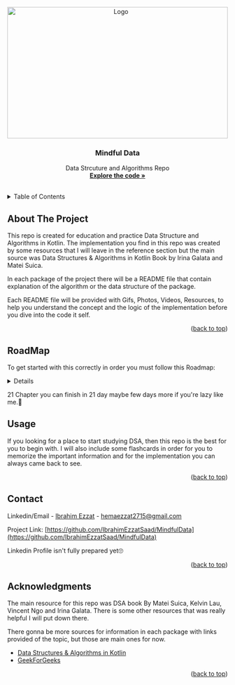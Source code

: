 <div id="top"></div>

<!-- PROJECT LOGO -->
<br />
<div align="center">
  <a href="https://github.com/othneildrew/Best-README-Template">
    <img src="https://github.com/IbrahimEzzatSaad/MindfulData/blob/master/MindfulGif.gif?raw=true" alt="Logo" width="100%" height="300" >
  </a>

<h3 align="center">Mindful Data</h3>

<!-- PROJECT SHIELDS -->
  <p align="center">
    Data Strcuture and Algorithms Repo
    <br />
    <a href="https://github.com/IbrahimEzzatSaad/MindfulData/tree/master/src/main/kotlin"><strong>Explore the code »</strong></a>
    <br />
    <br />
</div>



<!-- TABLE OF CONTENTS -->
<details>
  <summary>Table of Contents</summary>
  <ol>
    <li> <a href="#about-the-project">About The Project</a></li>
    <li> <a href="#roadmap">RoadMap</a></li>
    <li><a href="#usage">Usage</a></li>
    <li><a href="#contact">Contact</a></li>
    <li><a href="#acknowledgments">Acknowledgments</a></li>
  </ol>
</details>



<!-- ABOUT THE PROJECT -->
## About The Project

This repo is created for education and practice Data Structure and Algorithms in Kotlin.
The implementation you find in this repo was created by some resources that I will leave in the reference section but the main source was Data Structures & Algorithms in Kotlin Book by Irina Galata and Matei Suica.

In each package of the project there will be a README file that contain explanation of the algorithm or the data structure of the package.

Each README file will be provided with Gifs, Photos, Videos, Resources, to help you understand the concept and the logic of the implementation before you dive into the code it self.


<p align="right">(<a href="#top">back to top</a>)</p>


<!-- RoadMap -->
## RoadMap

To get started with this correctly in order you must follow this Roadmap:

<!-- TABLE OF CONTENTS -->
<details>
  <ol>
    <li><a href="https://github.com/IbrahimEzzatSaad/MindfulData/tree/master/src/main/kotlin/DataStructure/LinkedList">Linked List</a></li>
    <li><a href="https://github.com/IbrahimEzzatSaad/MindfulData/tree/master/src/main/kotlin/DataStructure/Stack">Stack</a></li>
    <li><a href="https://github.com/IbrahimEzzatSaad/MindfulData/tree/master/src/main/kotlin/DataStructure/Queues">Queues</a></li>
    <li><a href="https://github.com/IbrahimEzzatSaad/MindfulData/tree/master/src/main/kotlin/DataStructure/Trees">Trees</a></li>
    <li><a href="https://github.com/IbrahimEzzatSaad/MindfulData/tree/master/src/main/kotlin/DataStructure/Trees/BinaryTrees">BinaryTrees</a></li>
    <li><a href="https://github.com/IbrahimEzzatSaad/MindfulData/tree/master/src/main/kotlin/DataStructure/Trees/BST">Binary Search Tree</a></li>
    <li><a href="https://github.com/IbrahimEzzatSaad/MindfulData/tree/master/src/main/kotlin/DataStructure/Trees/AVL">AVL Trees</a></li>
    <li><a href="https://github.com/IbrahimEzzatSaad/MindfulData/tree/master/src/main/kotlin/DataStructure/Trees/Tries">Tries</a></li>
    <li><a href="https://github.com/IbrahimEzzatSaad/MindfulData/tree/master/src/main/kotlin/Algorithms/BinarySearch">Binary Search</a></li>
    <li><a href="https://github.com/IbrahimEzzatSaad/MindfulData/tree/master/src/main/kotlin/DataStructure/Heap">Heap</a></li>
    <li><a href="https://github.com/IbrahimEzzatSaad/MindfulData/tree/master/src/main/kotlin/DataStructure/PriorityQueues">Priority Queue</a></li>
    <li><a href="https://github.com/IbrahimEzzatSaad/MindfulData/tree/master/src/main/kotlin/Algorithms/On2Sorting">O(n2) Sorting </a></li>
    <li><a href="https://github.com/IbrahimEzzatSaad/MindfulData/tree/master/src/main/kotlin/Algorithms/MergeSort">Merge sort</a></li>
    <li><a href="https://github.com/IbrahimEzzatSaad/MindfulData/tree/master/src/main/kotlin/Algorithms/RadixSort">Radix Sort</a></li>
    <li><a href="https://github.com/IbrahimEzzatSaad/MindfulData/tree/master/src/main/kotlin/Algorithms/HeapSort">Heap sort</a></li>
    <li><a href="https://github.com/IbrahimEzzatSaad/MindfulData/tree/master/src/main/kotlin/Algorithms/QuickSort">Quick sort</a></li>
    <li><a href="https://github.com/IbrahimEzzatSaad/MindfulData/tree/master/src/main/kotlin/DataStructure/Graphs">Graphs</a></li>
    <li><a href="https://github.com/IbrahimEzzatSaad/MindfulData/tree/master/src/main/kotlin/Algorithms/BreadthFirstSearch">BreadthFirst Search</a></li>
    <li><a href="https://github.com/IbrahimEzzatSaad/MindfulData/tree/master/src/main/kotlin/Algorithms/DepthFirstSearch">DepthFirst Search</a></li>
    <li><a href="https://github.com/IbrahimEzzatSaad/MindfulData/tree/master/src/main/kotlin/Algorithms/Dijkstras">Dijkstra Algorithm</a></li>
    <li><a href="https://github.com/IbrahimEzzatSaad/MindfulData/tree/master/src/main/kotlin/Algorithms/Prims">Prim Algorithm</a></li>

  </ol>
</details>

21 Chapter you can finish in 21 day maybe few days more if you're lazy like me.🙂



<!-- USAGE EXAMPLES -->
## Usage

If you looking for a place to start studying DSA, then this repo is the best for you to begin with.
I will also include some flashcards in order for you to memorize the important information and for the implementation you can always came back to see.

<p align="right">(<a href="#top">back to top</a>)</p>


<!-- CONTACT -->
## Contact

Linkedin/Email - [Ibrahim Ezzat](https://www.linkedin.com/in/ibrahim-ezzat-895a50185/) - hemaezzat2715@gmail.com

Project Link: [https://github.com/IbrahimEzzatSaad/MindfulData](https://github.com/IbrahimEzzatSaad/MindfulData)

Linkedin Profile isn't fully prepared yet🙄
<p align="right">(<a href="#top">back to top</a>)</p>



<!-- ACKNOWLEDGMENTS -->
## Acknowledgments

The main resource for this repo was DSA book By Matei Suica, Kelvin Lau, Vincent Ngo and Irina Galata. There is some other resources that was really helpful I will put down there.

There gonna be more sources for information in each package with links provided of the topic, but those are main ones for now.

* [Data Structures & Algorithms in Kotlin](https://www.raywenderlich.com/books/data-structures-algorithms-in-kotlin/v1.0)
* [GeekForGeeks](https://www.geeksforgeeks.org)


<p align="right">(<a href="#top">back to top</a>)</p>

